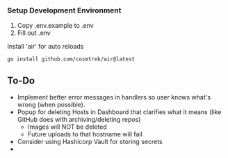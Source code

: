 ### Setup Development Environment
1) Copy .env.example to .env
2) Fill out .env

Install 'air' for auto reloads
```shell
go install github.com/cosmtrek/air@latest
```

## To-Do
- Implement better error messages in handlers so user knows what's wrong (when possible).
- Popup for deleting Hosts in Dashboard that clarifies what it means (like GitHub does with archiving/deleting repos)
  - Images will NOT be deleted
  - Future uploads to that hostname will fail
- Consider using Hashicorp Vault for storing secrets
- 